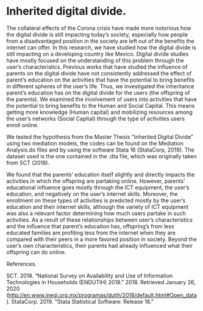 # Inherited digital divide.

The collateral effects of the Corona crisis have made more notorious how the digital divide is still impacting today’s society, especially how people from a disadvantaged position in the society are left out of the benefits the internet can offer. In this research, we have studied how the digital divide is still impacting on a developing country like Mexico. 
Digital divide studies have mostly focused on the understanding of this problem through the user’s characteristics. Previous works that have studied the influence of parents on the digital divide have not consistently addressed the effect of parent’s education on the activities that have the potential to bring benefits in different spheres of the user’s life.
Thus, we investigated the inheritance parent’s education has on the digital divide for the users (the offspring of the parents). We examined the involvement of users into activities that have the potential to bring benefits to the Human and Social Capital. This means getting more knowledge (Human capital) and mobilizing resources among the user’s networks (Social Capital) through the type of activities users enroll online. 

We tested the hypothesis from the Master Thesis "Inherited Digital Divide" using two mediation models, the codes can be found on the Mediation Analysis.do files and by using the software Stata 16 (StataCorp, 2019). The dataset used is the one contained in the .dta file, which was originally taken from SCT (2018).

We found that the parents’ education itself slightly and directly impacts the activities in which the offspring are partaking online. However, parents’ educational influence goes mostly through the ICT equipment, the user’s education, and negatively on the user’s internet skills. Moreover, the enrollment on these types of activities is predicted mostly by the user’s education and their internet skills, although the variety of ICT equipment was also a relevant factor determining how much users partake in such activities.
As a result of these relationships between user’s characteristics and the influence that parent’s education has, offspring’s from less educated families are profiting less from the internet when they are compared with their peers in a more favored position in society. Beyond the user’s own characteristics, their parents had already influenced what their offspring can do online.


References.

SCT. 2018. “National Survey on Availability and Use of Information Technologies in Households (ENDUTIH) 2018.” 2018. Retrieved January 26, 2020 (http://en.www.inegi.org.mx/programas/dutih/2018/default.html#Open_data).
StataCorp. 2019. “Stata Statistical Software: Release 16.”
